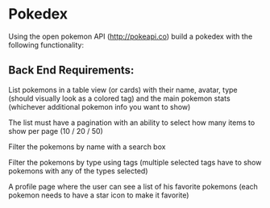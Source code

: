 # Pokedex
Using the open pokemon API (http://pokeapi.co) build a pokedex with the following functionality:
## Back End Requirements:
List pokemons in a table view (or cards) with their name, avatar, type (should visually look as a colored tag) and the main pokemon stats (whichever additional pokemon info you want to show)

The list must have a pagination with an ability to select how many items to show per page (10 / 20 / 50)

Filter the pokemons by name with a search box

Filter the pokemons by type using tags (multiple selected tags have to show pokemons with any of the types selected)

A profile page where the user can see a list of his favorite pokemons (each pokemon needs to have a star icon to make it favorite)
